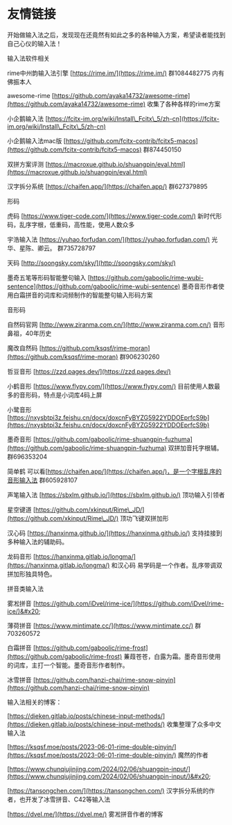 # 友情链接

开始做输入法之后，发现现在还竟然有如此之多的各种输入方案，希望读者能找到自己心仪的输入法！



输入法软件相关

rime中州韵输入法引擎 [https://rime.im/](https://rime.im/) 群1084482775 内有佛振本人

awesome-rime [https://github.com/ayaka14732/awesome-rime](https://github.com/ayaka14732/awesome-rime) 收集了各种各样的rime方案

小企鹅输入法 [https://fcitx-im.org/wiki/Install\_Fcitx\_5/zh-cn](https://fcitx-im.org/wiki/Install\_Fcitx\_5/zh-cn)

小企鹅输入法mac版 [https://github.com/fcitx-contrib/fcitx5-macos](https://github.com/fcitx-contrib/fcitx5-macos) 群874450150

双拼方案评测 [https://macroxue.github.io/shuangpin/eval.html](https://macroxue.github.io/shuangpin/eval.html)

汉字拆分系统 [https://chaifen.app/](https://chaifen.app/) 群627379895



形码

虎码 [https://www.tiger-code.com/](https://www.tiger-code.com/) 新时代形码，乱序字根，低重码，高性能，使用人数众多

宇浩输入法 [https://yuhao.forfudan.com/](https://yuhao.forfudan.com/) 光华、星陈、卿云。 群735728797

天码 [http://soongsky.com/sky/](http://soongsky.com/sky/)

墨奇五笔等形码智能整句输入 [https://github.com/gaboolic/rime-wubi-sentence](https://github.com/gaboolic/rime-wubi-sentence) 墨奇音形作者使用白霜拼音的词库和词频制作的智能整句输入形码方案



音形码

自然码官网 [http://www.ziranma.com.cn/](http://www.ziranma.com.cn/) 音形鼻祖，40年历史

魔改自然码 [https://github.com/ksqsf/rime-moran](https://github.com/ksqsf/rime-moran) 群906230260

哲豆音形 [https://zzd.pages.dev/](https://zzd.pages.dev/)

小鹤音形 [https://www.flypy.com/](https://www.flypy.com/) 目前使用人数最多的音形码，特点是小词库4码上屏

小鹭音形 [https://nxysbtpi3z.feishu.cn/docx/doxcnFyBYZG5922YDDOEprfcS9b](https://nxysbtpi3z.feishu.cn/docx/doxcnFyBYZG5922YDDOEprfcS9b)

墨奇音形 [https://github.com/gaboolic/rime-shuangpin-fuzhuma](https://github.com/gaboolic/rime-shuangpin-fuzhuma) 双拼加音托字根辅。群696353204

简单鹤 可以看[https://chaifen.app/](https://chaifen.app/)，是一个字根乱序的音形输入法 群605928107

声笔输入法 [https://sbxlm.github.io/](https://sbxlm.github.io/)  顶功输入引领者

星空键道 [https://github.com/xkinput/Rime\_JD/](https://github.com/xkinput/Rime\_JD/) 顶功飞键双拼加形

汉心码 [https://hanxinma.github.io/](https://hanxinma.github.io/) 支持挂接到多种输入法的辅助码。

龙码音形 [https://hanxinma.gitlab.io/longma/](https://hanxinma.gitlab.io/longma/) 和汉心码 易学码是一个作者。乱序带调双拼加形独具特色。



拼音类输入法

雾凇拼音 [https://github.com/iDvel/rime-ice/](https://github.com/iDvel/rime-ice/)&#x20;

薄荷拼音 [https://www.mintimate.cc/](https://www.mintimate.cc/) 群703260572

白霜拼音 [https://github.com/gaboolic/rime-frost](https://github.com/gaboolic/rime-frost) 蒹葭苍苍，白露为霜。墨奇音形使用的词库，主打一个智能。墨奇音形作者制作。

冰雪拼音 [https://github.com/hanzi-chai/rime-snow-pinyin](https://github.com/hanzi-chai/rime-snow-pinyin)



输入法相关的博客：

[https://dieken.gitlab.io/posts/chinese-input-methods/](https://dieken.gitlab.io/posts/chinese-input-methods/)  收集整理了众多中文输入法

[https://ksqsf.moe/posts/2023-06-01-rime-double-pinyin/](https://ksqsf.moe/posts/2023-06-01-rime-double-pinyin/)  魔然的作者

[https://www.chunqiujinjing.com/2024/02/06/shuangpin-input/](https://www.chunqiujinjing.com/2024/02/06/shuangpin-input/)&#x20;

[https://tansongchen.com/](https://tansongchen.com/)  汉字拆分系统的作者，也开发了冰雪拼音、C42等输入法

[https://dvel.me/](https://dvel.me/) 雾凇拼音作者的博客
